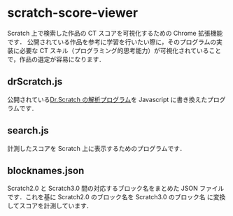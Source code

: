 # scratch-score-viewer

Scratch 上で検索した作品の CT スコアを可視化するための Chrome 拡張機能です．
公開されている作品を参考に学習を行いたい際に，そのプログラムの実装に必要な CT スキル（プログラミング的思考能力）が可視化されていることで，作品の選定が容易になります．

## drScratch.js

公開されている[Dr.Scratch の解析プログラム](https://github.com/AngelaVargas/drscratchv3)を Javascript に書き換えたプログラムです．

## search.js

計測したスコアを Scratch 上に表示するためのプログラムです．

## blocknames.json

Scratch2.0 と Scratch3.0 間の対応するブロック名をまとめた JSON ファイルです．これを基に Scratch2.0 のブロック名を Scratch3.0 のブロック名 に変換してスコアを計測しています．
